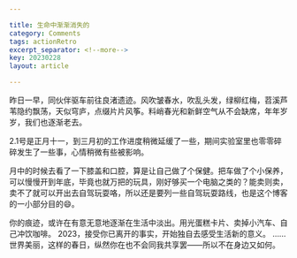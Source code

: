 ```yaml
---

title: 生命中渐渐消失的
category: Comments
tags: actionRetro
excerpt_separator: <!--more-->
key: 20230228
layout: article

---
```


昨日一早，同伙伴驱车前往良渚遗迹。风吹皱春水，吹乱头发，绿柳红梅，苕溪芦苇隐约飘荡，天似穹庐，点缀片片风筝。料峭春光和新鲜空气从不会缺席，年年岁岁，我们也逐渐老去。

 <!--more-->

2.1号是正月十一，到三月初的工作进度稍微延缓了一些，期间实验室里也零零碎碎发生了一些事，心情稍微有些被影响。

月中的时候去看了一下膝盖和口腔，算是让自己做了个保健。把车做了个小保养，可以慢慢开到年底，毕竟也就万把的玩具，刚好够买一个电脑之类的？能卖则卖，卖不了就可以开出去自驾玩耍咯，所以还是要列一些自驾玩耍路线，也是这个博客的一小部分目的😄。

你的痕迹，或许在有意无意地逐渐在生活中淡出。用光蛋糕卡片、卖掉小汽车、自己冲饮咖啡。 2023，接受你已离开的事实，开始独自去感受生活新的意义。 ……世界美丽，这样的春日，纵然你在也不会同我共享罢——所以不在身边又如何。